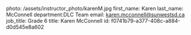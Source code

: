 photo: /assets/instructor_photo/karenM.jpg
first_name: Karen
last_name: McConnell
department:DLC Team
email: karen.mcconnell@sunwestsd.ca
job_title: Grade 6
title: Karen McConnell
id: f0741b79-a377-408c-a884-d0d545e8a602
